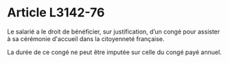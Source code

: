 # Article L3142-76

Le salarié a le droit de bénéficier, sur justification, d’un congé pour assister à sa cérémonie d'accueil dans la citoyenneté française.

La durée de ce congé ne peut être imputée sur celle du congé payé annuel.
